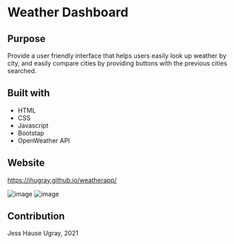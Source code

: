 # Weather Dashboard

## Purpose
Provide a user friendly interface that helps users easily look up weather by city, and easily compare cities by providing buttons with the previous cities searched.

## Built with
* HTML
* CSS
* Javascript
* Bootstap
* OpenWeather API

## Website 
https://jhugray.github.io/weatherapp/

![image](https://user-images.githubusercontent.com/59127869/135761506-1b692bc3-0c0b-4684-bb31-c4940b93acb9.png)
![image](https://user-images.githubusercontent.com/59127869/135762566-01811582-1867-49da-846b-8afa70a7f11c.png)

## Contribution
Jess Hause Ugray, 2021
